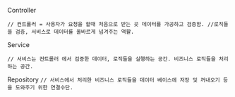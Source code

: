 Controller

`// 컨트롤러 = 사용자가 요청을 할때 처음으로 받는 곳 데이터를 가공하고 검증함. //로직들을 검증, 서비스로 데이터를 올바르게 넘겨주는 역활.`

Service

`// 서비스는 컨트롤러 에서 검증한 데이터, 로직들을 실행하는 공간. 비즈니스 로직들을 처리하는 공간.`

Repository `// 서비스에서 처리한 비즈니스 로직들을 데이터 베이스에 저장 및 꺼내오기 등을 도와주기 위한 연결수단.`